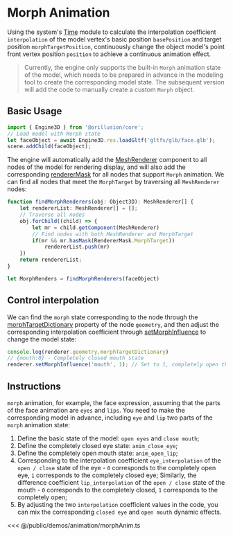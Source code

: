 # Morph Animation

Using the system's [Time](/api/classes/Time) module to calculate the interpolation coefficient `interpolation` of the model vertex's basic position `basePosition` and target position `morphTargetPosition`, continuously change the object model's point front vertex position `position` to achieve a continuous animation effect.

> Currently, the engine only supports the built-in `Morph` animation state of the model, which needs to be prepared in advance in the modeling tool to create the corresponding model state. The subsequent version will add the code to manually create a custom `Morph` object.

## Basic Usage

```ts
import { Engine3D } from '@orillusion/core';
// Load model with Morph state
let faceObject = await Engine3D.res.loadGltf('gltfs/glb/face.glb');
scene.addChild(faceObject);
```
The engine will automatically add the [MeshRenderer](/api/classes/MeshRenderer) component to all nodes of the model for rendering display, and will also add the corresponding [rendererMask](/api/classes/MeshRenderer#renderermask) for all nodes that support `Morph` animation. We can find all nodes that meet the `MorphTarget` by traversing all `MeshRenderer` nodes:
```ts
function findMorphRenderers(obj: Object3D): MeshRenderer[] {
    let rendererList: MeshRenderer[] = [];
    // Traverse all nodes
    obj.forChild((child) => {
        let mr = child.getComponent(MeshRenderer)
        // Find nodes with both MeshRenderer and MorphTarget
        if(mr && mr.hasMask(RendererMask.MorphTarget))
            rendererList.push(mr)   
    })
    return rendererList;
}

let MorphRenders = findMorphRenderers(faceObject)
```

## Control interpolation
We can find the `morph` state corresponding to the node through the [morphTargetDictionary](/api/classes/GeometryBase#morphtargetdictionary) property of the node `geometry`, and then adjust the corresponding interpolation coefficient through [setMorphInfluence](/api/classes/MeshRenderer#setmorphinfluence) to change the model state:
```ts
console.log(renderer.geometry.morphTargetDictionary)
// {mouth:0} - Completely closed mouth state
renderer.setMorphInfluence('mouth', 1); // Set to 1, completely open the mouth
```

## Instructions
`morph` animation, for example, the face expression, assuming that the parts of the face animation are `eyes` and `lips`. You need to make the corresponding model in advance, including `eye` and `lip` two parts of the `morph` animation state:

1. Define the basic state of the model: `open eyes` and `close mouth`;
2. Define the completely closed eye state: `anim_close_eye`;
3. Define the completely open mouth state: `anim_open_lip`;
4. Corresponding to the interpolation coefficient `eye_interpolation` of the `open / close` state of the eye - `0` corresponds to the completely open eye, `1` corresponds to the completely closed eye;
Similarly, the difference coefficient `lip_interpolation` of the `open / close` state of the mouth - `0` corresponds to the completely closed, `1` corresponds to the completely open;
5. By adjusting the two `interpolation` coefficient values in the code, you can mix the corresponding `closed eye` and `open mouth` dynamic effects.

<Demo :height="500" src="/demos/animation/morphAnim.ts"></Demo>

<<< @/public/demos/animation/morphAnim.ts